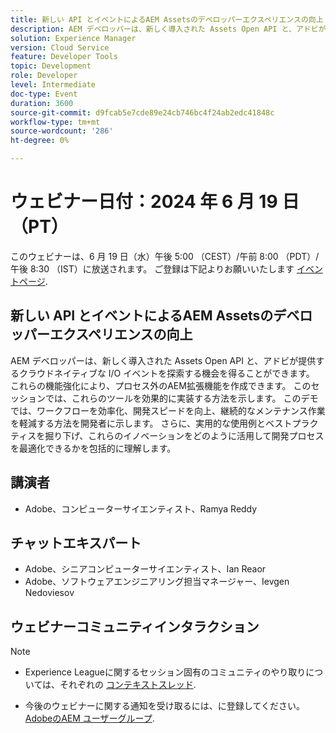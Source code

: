 ```yaml
---
title: 新しい API とイベントによるAEM Assetsのデベロッパーエクスペリエンスの向上
description: AEM デベロッパーは、新しく導入された Assets Open API と、アドビが提供するクラウドネイティブな I/O イベントを探索する機会を得ることができます。 これらの機能強化により、プロセス外のAEM拡張機能を作成できます。 このセッションでは、これらのツールを効果的に実装する方法を示します。 このデモでは、ワークフローを効率化、開発スピードを向上、継続的なメンテナンス作業を軽減する方法を開発者に示します。 さらに、実用的な使用例とベストプラクティスを掘り下げ、これらのイノベーションをどのように活用して開発プロセスを最適化できるかを包括的に理解します。
solution: Experience Manager
version: Cloud Service
feature: Developer Tools
topic: Development
role: Developer
level: Intermediate
doc-type: Event
duration: 3600
source-git-commit: d9fcab5e7cde89e24cb746bc4f24ab2edc41848c
workflow-type: tm+mt
source-wordcount: '286'
ht-degree: 0%

---
```


# ウェビナー日付：2024 年 6 月 19 日（PT）

このウェビナーは、6 月 19 日（水）午後 5:00 （CEST）/午前 8:00 （PDT）/午後 8:30 （IST）に放送されます。
ご登録は下記よりお願いいたします [イベントページ](https://adobe.ly/3wLRpdI).

## 新しい API とイベントによるAEM Assetsのデベロッパーエクスペリエンスの向上

AEM デベロッパーは、新しく導入された Assets Open API と、アドビが提供するクラウドネイティブな I/O イベントを探索する機会を得ることができます。 これらの機能強化により、プロセス外のAEM拡張機能を作成できます。 このセッションでは、これらのツールを効果的に実装する方法を示します。 このデモでは、ワークフローを効率化、開発スピードを向上、継続的なメンテナンス作業を軽減する方法を開発者に示します。 さらに、実用的な使用例とベストプラクティスを掘り下げ、これらのイノベーションをどのように活用して開発プロセスを最適化できるかを包括的に理解します。

## 講演者

* Adobe、コンピューターサイエンティスト、Ramya Reddy

## チャットエキスパート

* Adobe、シニアコンピューターサイエンティスト、Ian Reaor
* Adobe、ソフトウェアエンジニアリング担当マネージャー、Ievgen Nedoviesov

## ウェビナーコミュニティインタラクション

>[!NOTE]
> 
>* Experience Leagueに関するセッション固有のコミュニティのやり取りについては、それぞれの [コンテキストスレッド](https://adobe.ly/3UQXwFO).
>
>* 今後のウェビナーに関する通知を受け取るには、に登録してください。 [AdobeのAEM ユーザーグループ](https://aem-augs.adobe.com/).
